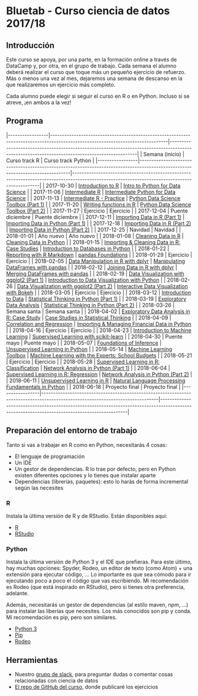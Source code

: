 # Bluetab - Curso ciencia de datos 2017/18

## Introducción

Este curso se apoya, por una parte, en la formación online a través de DataCamp y, por otra, en el grupo de trabajo. Cada semana el alumno deberá realizar el curso que toque más un pequeño ejercicio de refuerzo. Más o menos una vez al mes, dejaremos una semana de descanso en la que realizaremos un ejercicio más completo.

Cada alumno puede elegir si seguir el curso en R o en Python. Incluso si se atreve, ¡en ambos a la vez!

## Programa

|-----------------|-------------------------------------------------------------------------------------------------------------------------------|----------------------------------------------------------------------------------------------------------------------------------------------|
| Semana (inicio) | Curso track R                                                                                                                 | Curso track Python                                                                                                                           |
|-----------------|-------------------------------------------------------------------------------------------------------------------------------|----------------------------------------------------------------------------------------------------------------------------------------------|
| 2017-10-30      | [Introduction to R](https://www.datacamp.com/courses/free-introduction-to-r)                                                  | [Intro to Python for Data Science](https://www.datacamp.com/courses/intro-to-python-for-data-science)                                        |
| 2017-11-06      | [Intermediate R](https://www.datacamp.com/courses/intermediate-r)                                                             | [Intermediate Python for Data Science](https://www.datacamp.com/courses/intermediate-python-for-data-science)                                |
| 2017-11-13      | [Intermediate R - Practice](https://www.datacamp.com/courses/intermediate-r-practice)                                         | [Python Data Science Toolbox (Part 1)](https://www.datacamp.com/courses/python-data-science-toolbox-part-1)                                  |
| 2017-11-20      | [Writing functions in R](https://www.datacamp.com/courses/writing-functions-in-r)                                             | [Python Data Science Toolbox (Part 2)](https://www.datacamp.com/courses/python-data-science-toolbox-part-2)                                  |
| 2017-11-27      | Ejercicio                                                                                                                     | Ejercicio                                                                                                                                    |
| 2017-12-04      | Puente diciembre                                                                                                              | Puente diciembre                                                                                                                             |
| 2017-12-11      | [Importing Data in R (Part 1)](https://www.datacamp.com/courses/importing-data-in-r-part-1)                                   | [Importing Data in Python (Part 1)](https://www.datacamp.com/courses/importing-data-in-python-part-1)                                        |
| 2017-12-18      | [Importing Data in R (Part 2)](https://www.datacamp.com/courses/importing-data-in-r-part-2)                                   | [Importing Data in Python (Part 2)](https://www.datacamp.com/courses/importing-data-in-python-part-2)                                        |
| 2017-12-25      | Navidad                                                                                                                       | Navidad                                                                                                                                      |
| 2018-01-01      | Año nuevo                                                                                                                     | Año nuevo                                                                                                                                    |
| 2018-01-08      | [Cleaning Data in R](https://www.datacamp.com/courses/cleaning-data-in-r)                                                     | [Cleaning Data in Python](https://www.datacamp.com/courses/cleaning-data-in-python)                                                          |
| 2018-01-15      | [Importing & Cleaning Data in R: Case Studies](https://www.datacamp.com/courses/importing-cleaning-data-in-r-case-studies)    | [Introduction to Databases in Python](https://www.datacamp.com/courses/introduction-to-relational-databases-in-python)                       |
| 2018-01-22      | [Reporting with R Markdown](https://www.datacamp.com/courses/reporting-with-r-markdown)                                       | [pandas Foundations](https://www.datacamp.com/courses/pandas-foundations)                                                                    |
| 2018-01-29      | Ejercicio                                                                                                                     | Ejercicio                                                                                                                                    |
| 2018-02-05      | [Data Manipulation in R with dplyr](https://www.datacamp.com/courses/dplyr-data-manipulation-r-tutorial)                      | [Manipulating DataFrames with pandas](https://www.datacamp.com/courses/manipulating-dataframes-with-pandas)                                  |
| 2018-02-12      | [Joining Data in R with dplyr](https://www.datacamp.com/courses/joining-data-in-r-with-dplyr)                                 | [Merging DataFrames with pandas](https://www.datacamp.com/courses/merging-dataframes-with-pandas)                                            |
| 2018-02-19      | [Data Visualization with ggplot2 (Part 1)](https://www.datacamp.com/courses/data-visualization-with-ggplot2-1)                | [Introduction to Data Visualization with Python](https://www.datacamp.com/courses/introduction-to-data-visualization-with-python)            |
| 2018-02-26      | [Data Visualization with ggplot2 (Part 2)](https://www.datacamp.com/courses/data-visualization-with-ggplot2-2)                | [Interactive Data Visualization with Bokeh](https://www.datacamp.com/courses/interactive-data-visualization-with-bokeh)                      |
| 2018-03-05      | Ejercicio                                                                                                                     | Ejercicio                                                                                                                                    |
| 2018-03-12      | [Introduction to Data](https://www.datacamp.com/courses/introduction-to-data)                                                 | [Statistical Thinking in Python (Part 1)](https://www.datacamp.com/courses/statistical-thinking-in-python-part-1)                            |
| 2018-03-19      | [Exploratory Data Analysis](https://www.datacamp.com/courses/exploratory-data-analysis)                                       | [Statistical Thinking in Python (Part 2)](https://www.datacamp.com/courses/statistical-thinking-in-python-part-2)                            |
| 2018-03-26      | Semana santa                                                                                                                  | Semana santa                                                                                                                                 |
| 2018-04-02      | [Exploratory Data Analysis in R: Case Study](https://www.datacamp.com/courses/exploratory-data-analysis-in-r-case-study)      | [Case Studies in Statistical Thinking](https://www.datacamp.com/courses/case-studies-in-statistical-thinking)                                |
| 2018-04-09      | [Correlation and Regression](https://www.datacamp.com/courses/correlation-and-regression)                                     | [Importing & Managing Financial Data in Python](https://www.datacamp.com/courses/importing-managing-financial-data-in-python)                |
| 2018-04-16      | Ejercicio                                                                                                                     | Ejercicio                                                                                                                                    |
| 2018-04-23      | [Introduction to Machine Learning](https://www.datacamp.com/courses/introduction-to-machine-learning-with-r)                  | [Supervised Learning with scikit-learn](https://www.datacamp.com/courses/supervised-learning-with-scikit-learn)                              |
| 2018-04-30      | Puente mayo                                                                                                                   | Puente mayo                                                                                                                                  |
| 2018-05-07      | [Foundations of Inference](https://www.datacamp.com/courses/foundations-of-inference)                                         | [Unsupervised Learning in Python](https://www.datacamp.com/courses/unsupervised-learning-in-python)                                          |
| 2018-05-14      | [Machine Learning Toolbox](https://www.datacamp.com/courses/machine-learning-toolbox)                                         | [Machine Learning with the Experts: School Budgets](https://www.datacamp.com/courses/machine-learning-with-the-experts-school-budgets)       |
| 2018-05-21      | Ejercicio                                                                                                                     | Ejercicio                                                                                                                                    |
| 2018-05-28      | [Supervised Learning in R: Classification](https://www.datacamp.com/courses/supervised-learning-in-r-classification)          | [Network Analysis in Python (Part 1)](https://www.datacamp.com/courses/network-analysis-in-python-part-1)                                    |
| 2018-06-04      | [Supervised Learning in R: Regression](https://www.datacamp.com/courses/supervised-learning-in-r-regression)                  | [Network Analysis in Python (Part 2)](https://www.datacamp.com/courses/network-analysis-in-python-part-2)                                    |
| 2018-06-11      | [Unsupervised Learning in R](https://www.datacamp.com/courses/unsupervised-learning-in-r)                                     | [Natural Language Processing Fundamentals in Python](https://www.datacamp.com/courses/natural-language-processing-fundamentals-in-python)    |
| 2018-06-18      | Proyecto final                                                                                                                | Proyecto final                                                                                                                               |
|-----------------|-------------------------------------------------------------------------------------------------------------------------------|----------------------------------------------------------------------------------------------------------------------------------------------|

## Preparación del entorno de trabajo

Tanto si vas a trabajar en R como en Python, necesitarás 4 cosas:

* El lenguaje de programación
* Un IDE
* Un gestor de dependencias. R lo trae por defecto, pero en Python existen diferentes opciones y lo tienes que instalar aparte
* Dependencias (librerías, paquetes): esto lo harás de forma incremental según las necesites

### R

Instala la última versión de R y de RStudio. Están disponibles aquí:

* [R](https://cran.r-project.org/)
* [RStudio](https://www.rstudio.com/products/rstudio/download/)

### Python

Instala la última versión de Python 3 y el IDE que prefieras. Para este último, hay muchas opciones: Spyder, Rodeo, un editor de texto (como Atom) + una extensión para ejecutar código, ... Lo importante es que sea cómodo para ir ejecutando poco a poco el código que vas escribiendo. Mi recomendación es Rodeo (que está inspirado en RStudio), pero si tienes otra preferencia, adelante.

Además, necesitarás un gestor de dependencias (al estilo maven, npm, ...) para instalar las liberías que necesites. Los más conocidos son pip y conda. Mi recomendación es pip, pero son similares.

* [Python 3](https://www.python.org/downloads/)
* [Pip](https://pip.pypa.io/en/stable/installing/)
* [Rodeo](http://rodeo.yhat.com/docs/)


## Herramientas

* Nuestro [grupo de slack](https://bluetab-data-science.slack.com), para preguntar dudas o comentar cosas relacionadas con ciencia de datos
* [El repo de GitHub del curso](https://github.com/koldLight/bluetab-data-science-2017), donde publicaré los ejercicios